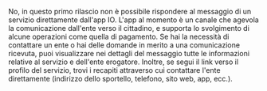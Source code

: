 No, in questo primo rilascio non è possibile rispondere al messaggio di un servizio direttamente dall'app IO. 
L'app al momento è un canale che agevola la comunicazione dall'ente verso il cittadino, e supporta lo svolgimento di alcune operazioni come quella di pagamento. 
Se hai la necessità di contattare un ente o hai delle domande in merito a una comunicazione ricevuta, puoi visualizzare nei dettagli del messaggio tutte le informazioni relative al servizio e dell'ente erogatore. Inoltre, se segui il link verso il profilo del servizio, trovi i recapiti attraverso cui contattare l'ente direttamente (indirizzo dello sportello, telefono, sito web, app, ecc.).